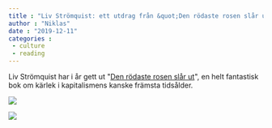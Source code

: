 ```yaml
---
title : "Liv Strömquist: ett utdrag från &quot;Den rödaste rosen slår ut&quot;"
author : "Niklas"
date : "2019-12-11"
categories : 
 - culture
 - reading
---
```


Liv Strömquist har i år gett ut "[Den rödaste rosen slår ut](https://www.galago.se/bok/den-rodaste-rosen-slar-ut/)", en helt fantastisk bok om kärlek i kapitalismens kanske främsta tidsålder.

![](https://niklasblog.com/wp-content/IMG_20191211_073945-2048x1513.jpg)

![](https://niklasblog.com/wp-content/IMG_20191211_074430-2048x1422.jpg)
